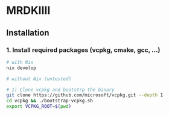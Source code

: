 # MRDKIIII

## Installation

### 1. Install required packages (vcpkg, cmake, gcc, ...)

```bash
# with Nix
nix develop

# without Nix (untested)

# 1) Clone vcpkg and bootstrp the binary
git clone https://github.com/microsoft/vcpkg.git --depth 1
cd vcpkg && ./bootstrap-vcpkg.sh
export VCPKG_ROOT=$(pwd)
```